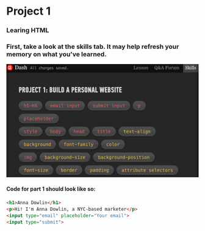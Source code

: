 # Project 1 
### Learing HTML

### First, take a look at the skills tab. It may help refresh your memory on what you've learned.
 ![](skills.png)
 
#### Code for part 1 should look like so:
```html
<h1>Anna Dowlin</h1>
<p>Hi! I'm Anna Dowlin, a NYC-based marketer</p>
<input type="email" placeholder="Your email">
<input type="submit">
```





 
